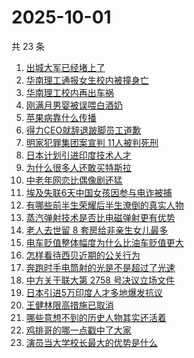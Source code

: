 # 2025-10-01

共 23 条

<!-- BEGIN ZHIHUSEARCH -->
<!-- 最后更新时间 Wed Oct 01 2025 07:15:26 GMT+0800 (China Standard Time) -->

1. [出城大军已经堵上了](https://www.zhihu.com/search?q=%E5%87%BA%E5%9F%8E%E5%A4%A7%E5%86%9B%E5%B7%B2%E7%BB%8F%E5%A0%B5%E4%B8%8A%E4%BA%86)
1. [华南理工通报女生校内被撞身亡](https://www.zhihu.com/search?q=%E5%8D%8E%E5%8D%97%E7%90%86%E5%B7%A5%E9%80%9A%E6%8A%A5%E5%A5%B3%E7%94%9F%E6%A0%A1%E5%86%85%E8%A2%AB%E6%92%9E%E8%BA%AB%E4%BA%A1)
1. [华南理工校内再出车祸](https://www.zhihu.com/search?q=%E5%8D%8E%E5%8D%97%E7%90%86%E5%B7%A5%E6%A0%A1%E5%86%85%E5%86%8D%E5%87%BA%E8%BD%A6%E7%A5%B8)
1. [刚满月男婴被误喂白酒奶](https://www.zhihu.com/search?q=%E5%88%9A%E6%BB%A1%E6%9C%88%E7%94%B7%E5%A9%B4%E8%A2%AB%E8%AF%AF%E5%96%82%E7%99%BD%E9%85%92%E5%A5%B6)
1. [苹果病靠什么传播](https://www.zhihu.com/search?q=%E8%8B%B9%E6%9E%9C%E7%97%85%E9%9D%A0%E4%BB%80%E4%B9%88%E4%BC%A0%E6%92%AD)
1. [得力CEO就辞退跛脚员工道歉](https://www.zhihu.com/search?q=%E5%BE%97%E5%8A%9BCEO%E5%B0%B1%E8%BE%9E%E9%80%80%E8%B7%9B%E8%84%9A%E5%91%98%E5%B7%A5%E9%81%93%E6%AD%89)
1. [明家犯罪集团案宣判 11人被判死刑](https://www.zhihu.com/search?q=%E6%98%8E%E5%AE%B6%E7%8A%AF%E7%BD%AA%E9%9B%86%E5%9B%A2%E6%A1%88%E5%AE%A3%E5%88%A4%2011%E4%BA%BA%E8%A2%AB%E5%88%A4%E6%AD%BB%E5%88%91)
1. [日本计划引进印度技术人才](https://www.zhihu.com/search?q=%E6%97%A5%E6%9C%AC%E8%AE%A1%E5%88%92%E5%BC%95%E8%BF%9B%E5%8D%B0%E5%BA%A6%E6%8A%80%E6%9C%AF%E4%BA%BA%E6%89%8D)
1. [为什么很多人还敢买特斯拉](https://www.zhihu.com/search?q=%E4%B8%BA%E4%BB%80%E4%B9%88%E5%BE%88%E5%A4%9A%E4%BA%BA%E8%BF%98%E6%95%A2%E4%B9%B0%E7%89%B9%E6%96%AF%E6%8B%89)
1. [中老年网恋比偶像剧还猛](https://www.zhihu.com/search?q=%E4%B8%AD%E8%80%81%E5%B9%B4%E7%BD%91%E6%81%8B%E6%AF%94%E5%81%B6%E5%83%8F%E5%89%A7%E8%BF%98%E7%8C%9B)
1. [埃及失联6天中国女孩因参与电诈被捕](https://www.zhihu.com/search?q=%E5%9F%83%E5%8F%8A%E5%A4%B1%E8%81%946%E5%A4%A9%E4%B8%AD%E5%9B%BD%E5%A5%B3%E5%AD%A9%E5%9B%A0%E5%8F%82%E4%B8%8E%E7%94%B5%E8%AF%88%E8%A2%AB%E6%8D%95)
1. [有哪些前半生荣耀后半生潦倒的真实人物](https://www.zhihu.com/search?q=%E6%9C%89%E5%93%AA%E4%BA%9B%E5%89%8D%E5%8D%8A%E7%94%9F%E8%8D%A3%E8%80%80%E5%90%8E%E5%8D%8A%E7%94%9F%E6%BD%A6%E5%80%92%E7%9A%84%E7%9C%9F%E5%AE%9E%E4%BA%BA%E7%89%A9)
1. [蒸汽弹射技术是否比电磁弹射更有优势](https://www.zhihu.com/search?q=%E8%92%B8%E6%B1%BD%E5%BC%B9%E5%B0%84%E6%8A%80%E6%9C%AF%E6%98%AF%E5%90%A6%E6%AF%94%E7%94%B5%E7%A3%81%E5%BC%B9%E5%B0%84%E6%9B%B4%E6%9C%89%E4%BC%98%E5%8A%BF)
1. [老人去世留 8 套房给非亲生女儿最多](https://www.zhihu.com/search?q=%E8%80%81%E4%BA%BA%E5%8E%BB%E4%B8%96%E7%95%99%208%20%E5%A5%97%E6%88%BF%E7%BB%99%E9%9D%9E%E4%BA%B2%E7%94%9F%E5%A5%B3%E5%84%BF%E6%9C%80%E5%A4%9A)
1. [电车贬值整体幅度为什么比油车贬值更大](https://www.zhihu.com/search?q=%E7%94%B5%E8%BD%A6%E8%B4%AC%E5%80%BC%E6%95%B4%E4%BD%93%E5%B9%85%E5%BA%A6%E4%B8%BA%E4%BB%80%E4%B9%88%E6%AF%94%E6%B2%B9%E8%BD%A6%E8%B4%AC%E5%80%BC%E6%9B%B4%E5%A4%A7)
1. [怎样看待西贝近期的公关行为](https://www.zhihu.com/search?q=%E6%80%8E%E6%A0%B7%E7%9C%8B%E5%BE%85%E8%A5%BF%E8%B4%9D%E8%BF%91%E6%9C%9F%E7%9A%84%E5%85%AC%E5%85%B3%E8%A1%8C%E4%B8%BA)
1. [奔跑时手电筒射的光是不是超过了光速](https://www.zhihu.com/search?q=%E5%A5%94%E8%B7%91%E6%97%B6%E6%89%8B%E7%94%B5%E7%AD%92%E5%B0%84%E7%9A%84%E5%85%89%E6%98%AF%E4%B8%8D%E6%98%AF%E8%B6%85%E8%BF%87%E4%BA%86%E5%85%89%E9%80%9F)
1. [中方关于联大第 2758 号决议立场文件](https://www.zhihu.com/search?q=%E4%B8%AD%E6%96%B9%E5%85%B3%E4%BA%8E%E8%81%94%E5%A4%A7%E7%AC%AC%202758%20%E5%8F%B7%E5%86%B3%E8%AE%AE%E7%AB%8B%E5%9C%BA%E6%96%87%E4%BB%B6)
1. [日本引进5万印度人才多地爆发抗议](https://www.zhihu.com/search?q=%E6%97%A5%E6%9C%AC%E5%BC%95%E8%BF%9B5%E4%B8%87%E5%8D%B0%E5%BA%A6%E4%BA%BA%E6%89%8D%E5%A4%9A%E5%9C%B0%E7%88%86%E5%8F%91%E6%8A%97%E8%AE%AE)
1. [王健林限高措施已取消](https://www.zhihu.com/search?q=%E7%8E%8B%E5%81%A5%E6%9E%97%E9%99%90%E9%AB%98%E6%8E%AA%E6%96%BD%E5%B7%B2%E5%8F%96%E6%B6%88)
1. [哪些意想不到的历史人物其实还活着](https://www.zhihu.com/search?q=%E5%93%AA%E4%BA%9B%E6%84%8F%E6%83%B3%E4%B8%8D%E5%88%B0%E7%9A%84%E5%8E%86%E5%8F%B2%E4%BA%BA%E7%89%A9%E5%85%B6%E5%AE%9E%E8%BF%98%E6%B4%BB%E7%9D%80)
1. [鸡排哥的哪一点戳中了大家](https://www.zhihu.com/search?q=%E9%B8%A1%E6%8E%92%E5%93%A5%E7%9A%84%E5%93%AA%E4%B8%80%E7%82%B9%E6%88%B3%E4%B8%AD%E4%BA%86%E5%A4%A7%E5%AE%B6)
1. [演员当大学校长最大的优势是什么](https://www.zhihu.com/search?q=%E6%BC%94%E5%91%98%E5%BD%93%E5%A4%A7%E5%AD%A6%E6%A0%A1%E9%95%BF%E6%9C%80%E5%A4%A7%E7%9A%84%E4%BC%98%E5%8A%BF%E6%98%AF%E4%BB%80%E4%B9%88)

<!-- END ZHIHUSEARCH -->
